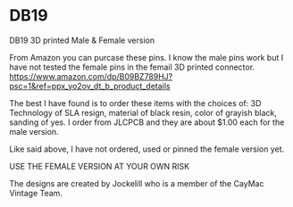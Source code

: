 # DB19

DB19 3D printed Male &amp; Female version

From Amazon you can purcase these pins. I know the male pins work but I have not tested the female pins in the femail 3D printed connector.
https://www.amazon.com/dp/B09BZ789HJ?psc=1&ref=ppx_yo2ov_dt_b_product_details

The best I have found is to order these items with the choices of: 3D Technology of SLA resign, material of black resin, color of grayish black, sanding of yes. I order from JLCPCB and they are about $1.00 each for the male version.

Like said above, I have not ordered, used or pinned the female version yet. 

USE THE FEMALE VERSION AT YOUR OWN RISK

The designs are created by Jockelill who is a member of the CayMac Vintage Team.
